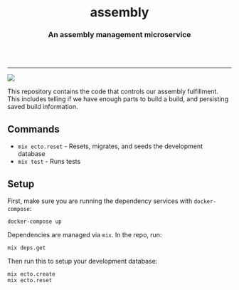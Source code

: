 <div align="center">
  <h1>assembly</h1>
  <h3>An assembly management microservice</h3>
  <br>
  <br>
</div>

---

![](https://github.com/system76/assembly/workflows/Continuous%20Integration/badge.svg)

This repository contains the code that controls our assembly fulfillment. This
includes telling if we have enough parts to build a build, and persisting
saved build information.

## Commands

* `mix ecto.reset` - Resets, migrates, and seeds the development database
* `mix test` - Runs tests

## Setup

First, make sure you are running the dependency services with `docker-compose`:

```shell
docker-compose up
```

Dependencies are managed via `mix`. In the repo, run:

```shell
mix deps.get
```

Then run this to setup your development database:

```shell
mix ecto.create
mix ecto.reset
```
